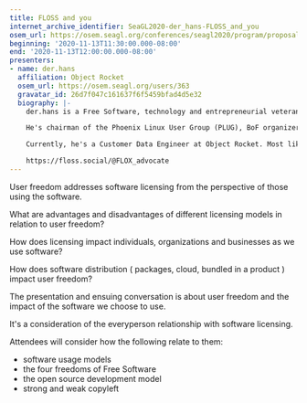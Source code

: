```yaml
---
title: FLOSS and you
internet_archive_identifier: SeaGL2020-der_hans-FLOSS_and_you
osem_url: https://osem.seagl.org/conferences/seagl2020/program/proposals/747
beginning: '2020-11-13T11:30:00.000-08:00'
end: '2020-11-13T12:00:00.000-08:00'
presenters:
- name: der.hans
  affiliation: Object Rocket
  osem_url: https://osem.seagl.org/users/363
  gravatar_id: 26d7f047c161637f6f5459bfad4d5e32
  biography: |-
    der.hans is a Free Software, technology and entrepreneurial veteran.

    He's chairman of the Phoenix Linux User Group (PLUG), BoF organizer for the Southern California Linux Expo (SCaLE), and founder of the Free Software Stammtisch and Stammtisch Job Nights.

    Currently, he's a Customer Data Engineer at Object Rocket. Most likely anything he says publicly was not approved by $dayjob.

    https://floss.social/@FLOX_advocate
---
```


User freedom addresses software licensing from the perspective of those using the software.

What are advantages and disadvantages of different licensing models in relation to user freedom?

How does licensing impact individuals, organizations and businesses as we use software?

How does software distribution ( packages, cloud, bundled in a product ) impact user freedom?

The presentation and ensuing conversation is about user freedom and the impact of the software we choose to use.

It's a consideration of the everyperson relationship with software licensing.

Attendees will consider how the following relate to them:

* software usage models
* the four freedoms of Free Software
* the open source development model
* strong and weak copyleft
